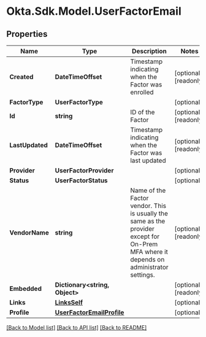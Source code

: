 # Okta.Sdk.Model.UserFactorEmail

## Properties

Name | Type | Description | Notes
------------ | ------------- | ------------- | -------------
**Created** | **DateTimeOffset** | Timestamp indicating when the Factor was enrolled | [optional] [readonly] 
**FactorType** | **UserFactorType** |  | [optional] 
**Id** | **string** | ID of the Factor | [optional] [readonly] 
**LastUpdated** | **DateTimeOffset** | Timestamp indicating when the Factor was last updated | [optional] [readonly] 
**Provider** | **UserFactorProvider** |  | [optional] 
**Status** | **UserFactorStatus** |  | [optional] 
**VendorName** | **string** | Name of the Factor vendor. This is usually the same as the provider except for On-Prem MFA where it depends on administrator settings. | [optional] [readonly] 
**Embedded** | **Dictionary&lt;string, Object&gt;** |  | [optional] [readonly] 
**Links** | [**LinksSelf**](LinksSelf.md) |  | [optional] 
**Profile** | [**UserFactorEmailProfile**](UserFactorEmailProfile.md) |  | [optional] 

[[Back to Model list]](../README.md#documentation-for-models) [[Back to API list]](../README.md#documentation-for-api-endpoints) [[Back to README]](../README.md)

